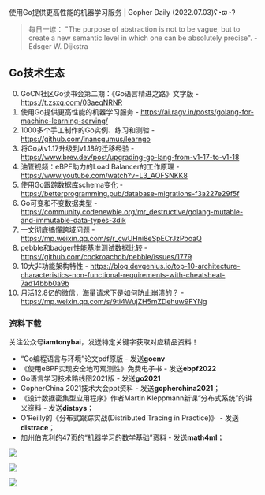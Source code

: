使用Go提供更高性能的机器学习服务 | Gopher Daily (2022.07.03)ʕ◔ϖ◔ʔ

>每日一谚： "The purpose of abstraction is not to be vague, but to create a new semantic level in which one can be absolutely precise". - Edsger W. Dijkstra
 

## Go技术生态

0. GoCN社区Go读书会第二期：《Go语言精进之路》文字版  - https://t.zsxq.com/03aeqNRNR
1. 使用Go提供更高性能的机器学习服务 - https://ai.ragv.in/posts/golang-for-machine-learning-serving/
2. 1000多个手工制作的Go实例、练习和测验 - https://github.com/inancgumus/learngo
3. 将Go从v1.17升级到v1.18的迁移经验 - https://www.brev.dev/post/upgrading-go-lang-from-v1-17-to-v1-18
4. 油管视频：eBPF助力的Load Balancer的工作原理 - https://www.youtube.com/watch?v=L3_AOFSNKK8
5. 使用Go跟踪数据库schema变化 - https://betterprogramming.pub/database-migrations-f3a227e29f5f
6. Go可变和不变数据类型 - https://community.codenewbie.org/mr_destructive/golang-mutable-and-immutable-data-types-3dik
7. 一文彻底搞懂跨域问题 - https://mp.weixin.qq.com/s/r_cwUHni8eSpECrJzPboaQ
8. pebble和badger性能基准测试数据比较 -  https://github.com/cockroachdb/pebble/issues/1779
9. 10大非功能架构特性 - https://blog.devgenius.io/top-10-architecture-characteristics-non-functional-requirements-with-cheatsheat-7ad14bbb0a9b
10. 月活12.8亿的微信，海量请求下是如何防止崩溃的？ - https://mp.weixin.qq.com/s/9ti4WujZH5mZDehuw9FYNg

### 资料下载

关注公众号**iamtonybai**，发送特定关键字获取对应精品资料！

* “Go编程语言与环境”论文pdf原版 - 发送**goenv**
* 《使用eBPF实现安全地可观测性》免费电子书 - 发送**ebpf2022**
* Go语言学习技术路线图2021版 - 发送**go2021**
* GopherChina 2021技术大会ppt资料 - 发送**gopherchina2021**；
* 《设计数据密集型应用程序》作者Martin Kleppmann新课“分布式系统”的讲义资料 - 发送**distsys**；
* O'Reilly的《分布式跟踪实战(Distributed Tracing in Practice)》 - 发送**distrace**；
* 加州伯克利的47页的“机器学习的数学基础”资料 - 发送**math4ml**；

![](https://mmbiz.qpic.cn/mmbiz_png/cH6WzfQ94mb54jsFJZ3Knmz8obUsf3PBShthmdSw5E01TcYmUReGkj0BWpxHak1HlnlzHvLmKax53YSGr7aNlA/0?wx_fmt=png)

![](https://mmbiz.qpic.cn/mmbiz_png/cH6WzfQ94mZsOgPXTXZgWiaE03ib9r9WFJXC6xJCA5Y6VSesOZqlGxYfODibvR7UPGxiaM7SZZNQZkRtggPXEfBdwQ/0?wx_fmt=png)

![](https://mmbiz.qpic.cn/mmbiz_png/cH6WzfQ94mb54jsFJZ3Knmz8obUsf3PBrSoqeMvoWCticN2cpU64fJ0FYQdXJhP7ia7WRh8628uOAsQYeE2NibRRw/0?wx_fmt=png)

